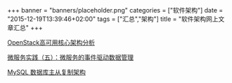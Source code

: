 +++
banner = "banners/placeholder.png"
categories = ["软件架构"]
date = "2015-12-19T13:39:46+02:00"
tags = ["汇总","架构"]
title = "软件架构网上文章汇总"
+++


[OpenStack高可用核心架构分析](http://www.csdn.net/article/2015-12-24/2826552)

[微服务实践（五）：微服务的事件驱动数据管理](http://dockone.io/article/936)

[MySQL 数据库主从复制架构](http://blog.csdn.net/mindfloating/article/details/49902867)





    
